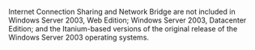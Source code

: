<Token xmlns:xlink="http://www.w3.org/1999/xlink">Internet Connection Sharing and Network Bridge are not included in Windows Server 2003, Web Edition; Windows Server 2003, Datacenter Edition; and the Itanium-based versions of the original release of the Windows Server 2003 operating systems.</Token>
